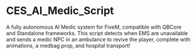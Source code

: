 # CES_AI_Medic_Script
A fully autonomous AI Medic system for FiveM, compatible with QBCore and Standalone frameworks. This script detects when EMS are unavailable and sends a medic NPC in an ambulance to revive the player, complete with animations, a medbag prop, and hospital transport!
